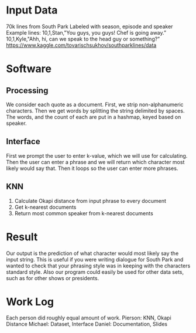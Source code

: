 # Input Data
70k lines from South Park 
Labeled with season, episode and speaker
Example lines:
10,1,Stan,"You guys, you guys! Chef is going away.”
10,1,Kyle,"Ahh, hi, can we speak to the head guy or something?”
https://www.kaggle.com/tovarischsukhov/southparklines/data
# Software
## Processing
We consider each quote as a document. First, we strip non-alphanumeric characters. Then we get words by splitting the string delimited by spaces. The words, and the count of each are put in a hashmap, keyed based on speaker.
## Interface
First we prompt the user to enter k-value, which we will use for calculating. Then the user can enter a phrase and we will return which character most likely would say that. Then it loops so the user can enter more phrases.
## KNN
1. Calculate Okapi distance from input phrase to every document
2. Get k-nearest documents
3. Return most common speaker from k-nearest documents
# Result
Our output is the prediction of what character would most likely say the input string. This is useful if you were writing dialogue for South Park and wanted to check that your phrasing style was in keeping with the characters standard style. 
Also our program could easily be used for other data sets, such as for other shows or presidents.
# Work Log
Each person did roughly equal amount of work.
Pierson: KNN, Okapi Distance
Michael: Dataset, Interface
Daniel: Documentation, Slides
